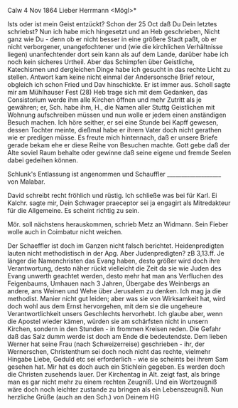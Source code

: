  Calw 4 Nov 1864
Lieber Herrmann <Mögl>*

Ists oder ist mein Geist entzückt? Schon der 25 Oct daß Du Dein letztes schriebst? Nun ich habe mich hingesetzt und an Heb geschrieben, Nicht ganz wie Du - denn ob er nicht besser in eine größere Stadt paßt, ob er nicht verborgener, unangefochtener und (wie die kirchlichen Verhältnisse liegen) unanfechtender dort sein kann als auf dem Lande, darüber habe ich noch kein sicheres Urtheil. Aber das Schimpfen über Geistliche, Katechismen und dergleichen Dinge habe ich gesucht in das rechte Licht zu stellen. Antwort kam keine nicht einmal der Andersonsche Brief retour, obgleich ich schon Fried und Dav hinschickte. Er ist immer aus. Scholl sagte mir am Mühlhauser Fest (28) Heb trage sich mit dem Gedanken, das Consistorium werde ihm alle Kirchen öffnen und mehr Zutritt als je gewähren; er, Sch. habe ihm, H., die Namen aller Stuttg Geistlichen mit Wohnung aufschreiben müssen und nun wolle er jedem einen anständigen Besuch machen. Ich höre seither, er sei eine Stunde bei Kapff gewesen, dessen Tochter meinte, dießmal habe er ihrem Vater doch nicht gerathen wie er predigen müsse. Es freute mich hintennach, daß er unsere Briefe gerade bekam ehe er diese Reihe von Besuchen machte. Gott gebe daß der Alte soviel Raum behalte oder gewinne daß seine eigene und fremde Seelen dabei gedeihen können.

Schlunk's Entlassung ist angenommen und Schauffler ___________________ von Malabar.

David schreibt recht fröhlich und rüstig. Ich schließe was bei für Karl. Ei Kalchr. sagte mir, Dein Schwager praeceptor sei ja engagirt als Mitredakteur für die Allgemeine. Es scheint richtig zu sein.

Mör. soll nächstens herauskommen, schrieb Metz an Widmann. Sein Fieber wolle auch in Coimbatur nicht weichen.

Der Schaeffler ist doch im Ganzen nicht falsch berichtet. Heidenpredigten lauten nicht methodistisch in der Apg. Aber Judenpredigten? zB 3,13.ff. Je länger die Namenchristen das Evang haben, desto größer wird doch ihre Verantwortung, desto näher rückt vielleicht die Zeit da sie wie Juden des Evang unwerth geachtet werden, desto mehr hat man ans Verfluchen des Feigenbaums, Umhauen nach 3 Jahren, Übergabe des Weinbergs an andere, ans Weinen und Wehe über Jerusalem zu denken. Ich mag ja die methodist. Manier nicht gut leiden; aber was sie von Wirksamkeit hat, wird doch wohl aus dem Ernst hervorgehen, mit dem sie die ungeheure Verantwortlichkeit unsers Geschlechts hervorhebt. Ich glaube aber, wenn die Apostel wieder kämen, würden sie am schärfsten nicht in unsern Kirchen, sondern in den Stunden - in frommen Kreisen reden. Die Gefahr daß das Salz dumm werde ist doch am Ende die bedeutendste. Dem lieben Werner hat seine Frau (nach Schweizerreise) geschrieben - ihr, der Wernerschen, Christenthum sei doch noch nicht das rechte, vielmehr Hingabe Liebe, Geduld etc sei erforderlich - wie sie scheints bei ihrem Sam gesehen hat. Mir hat es doch auch ein Stichlein gegeben. Es werden doch die Christen zusehends lauer. Der Kirchentag in Alt. zeigt fast, als bringe man es gar nicht mehr zu einem rechten Zeugniß. Und ein Wortzeugniß wäre doch noch leichter zustande zu bringen als ein Lebenszeugniß. Nun herzliche Grüße (auch an den Sch.) von
 Deinem HG
